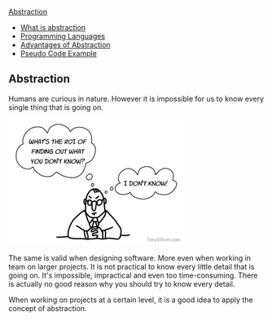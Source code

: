 [Abstraction](../abstraction/readme.md)
* [What is abstraction](../abstraction/what_is_abstraction.md)
* [Programming Languages](../abstraction/programming_languages.md)
* [Advantages of Abstraction](../abstraction/advantages_of_abstraction.md)
* [Pseudo Code Example](../abstraction/pseudo_code_example.md)

## Abstraction

Humans are curious in nature. However it is impossible for us to know every single thing that is going on.

![Not Knowing [^1]](img/not_knowing.jpg)

[^1]: Source http://www.themeasurementstandard.com/2016/01/cartoon-of-the-month/

The same is valid when designing software. More even when working in team on larger projects. It is not practical to know every little detail that is going on. It's impossible, impractical and even too time-consuming. There is actually no good reason why you should try to know every detail.

When working on projects at a certain level, it is a good idea to apply the concept of abstraction.
